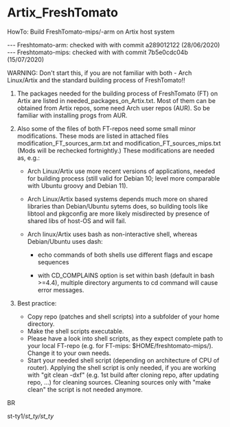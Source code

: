 # Artix_FreshTomato
HowTo: Build FreshTomato-mips/-arm on Artix host system 
 
 --- Freshtomato-arm: checked with with commit a289012122 (28/06/2020)
 --- Freshtomato-mips: checked with with commit 7b5e0cdc04b (15/07/2020)

WARNING: Don't start this, if you are not familiar with both - Arch Linux/Artix and the standard building process of FreshTomato!!

1. The packages needed for the building process of FreshTomato (FT) on Artix are listed in needed_packages_on_Artix.txt.
   Most of them can be obtained from Artix repos, some need Arch user repos (AUR). So be familiar with installing progs from AUR.
2. Also some of the files of both FT-repos need some small minor modifications. These mods are listed in attached files
   modification_FT_sources_arm.txt and modification_FT_sources_mips.txt (Mods will be rechecked fortnightly.)
   These modifications are needed as, e.g.:
   - Arch Linux/Artix use more recent versions of applications, needed for building process (still valid for Debian 10; 
     level more comparable with Ubuntu groovy and Debian 11).
   - Arch Linux/Artix based systems depends much more on shared libraries than Debian/Ubuntu sytems does, so building tools
     like libtool and pkgconfig are more likely misdirected by presence of shared libs of host-OS and will fail.
   - Arch linux/Artix uses bash as non-interactive shell, whereas Debian/Ubuntu uses dash:
   
      + echo commands of both shells use different flags and escape sequences 
      
      + with CD_COMPLAINS option is set within bash (default in bash >=4.4), multiple directory arguments to cd command will cause error messages. 
   
3. Best practice:
   - Copy repo (patches and shell scripts) into a subfolder of your home directory. 
   - Make the shell scripts executable.
   - Please have a look into shell scripts, as they expect complete path to your local FT-repo (e.g. for FT-mips: $HOME/freshtomato-mips/). Change it to your own needs.
   - Start your needed shell script (depending on architecture of CPU of router). Applying the shell script is only needed, if you are working with "git clean -dxf" (e.g. 1st build after cloning repo, after updating repo, ...) for cleaning sources.  Cleaning sources only with "make clean" the script is not needed anymore. 

BR

st-ty1/_st_ty/st_ty_

